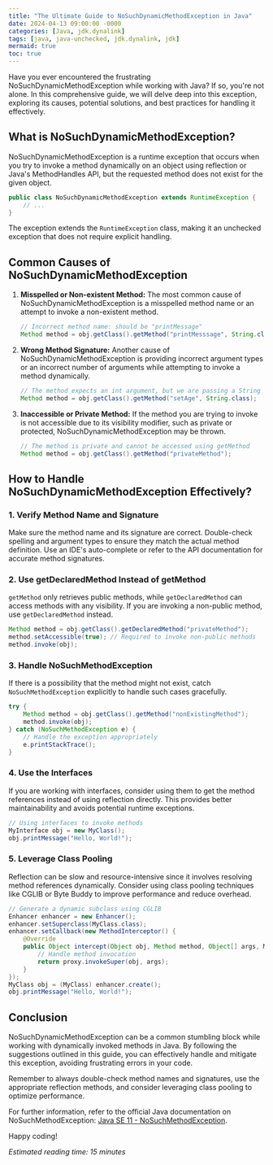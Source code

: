 ```yaml
---
title: "The Ultimate Guide to NoSuchDynamicMethodException in Java"
date: 2024-04-13 09:00:00 -0000
categories: [Java, jdk.dynalink]
tags: [java, java-unchecked, jdk.dynalink, jdk]
mermaid: true
toc: true
---
```



Have you ever encountered the frustrating NoSuchDynamicMethodException while working with Java? If so, you're not alone. In this comprehensive guide, we will delve deep into this exception, exploring its causes, potential solutions, and best practices for handling it effectively.

## What is NoSuchDynamicMethodException?

NoSuchDynamicMethodException is a runtime exception that occurs when you try to invoke a method dynamically on an object using reflection or Java's MethodHandles API, but the requested method does not exist for the given object.

```java
public class NoSuchDynamicMethodException extends RuntimeException {
    // ...
}
```

The exception extends the `RuntimeException` class, making it an unchecked exception that does not require explicit handling.

## Common Causes of NoSuchDynamicMethodException

1. **Misspelled or Non-existent Method:**
   The most common cause of NoSuchDynamicMethodException is a misspelled method name or an attempt to invoke a non-existent method.

    ```java
    // Incorrect method name: should be "printMessage"
    Method method = obj.getClass().getMethod("printMesssage", String.class);
    ```

2. **Wrong Method Signature:**
   Another cause of NoSuchDynamicMethodException is providing incorrect argument types or an incorrect number of arguments while attempting to invoke a method dynamically.

    ```java
    // The method expects an int argument, but we are passing a String argument
    Method method = obj.getClass().getMethod("setAge", String.class);
    ```

3. **Inaccessible or Private Method:**
   If the method you are trying to invoke is not accessible due to its visibility modifier, such as private or protected, NoSuchDynamicMethodException may be thrown.

    ```java
    // The method is private and cannot be accessed using getMethod
    Method method = obj.getClass().getMethod("privateMethod");
    ```

## How to Handle NoSuchDynamicMethodException Effectively?

### 1. Verify Method Name and Signature

Make sure the method name and its signature are correct. Double-check spelling and argument types to ensure they match the actual method definition. Use an IDE's auto-complete or refer to the API documentation for accurate method signatures.

### 2. Use getDeclaredMethod Instead of getMethod

`getMethod` only retrieves public methods, while `getDeclaredMethod` can access methods with any visibility. If you are invoking a non-public method, use `getDeclaredMethod` instead.

```java
Method method = obj.getClass().getDeclaredMethod("privateMethod");
method.setAccessible(true); // Required to invoke non-public methods
method.invoke(obj);
```

### 3. Handle NoSuchMethodException

If there is a possibility that the method might not exist, catch `NoSuchMethodException` explicitly to handle such cases gracefully.

```java
try {
    Method method = obj.getClass().getMethod("nonExistingMethod");
    method.invoke(obj);
} catch (NoSuchMethodException e) {
    // Handle the exception appropriately
    e.printStackTrace();
}
```

### 4. Use the Interfaces

If you are working with interfaces, consider using them to get the method references instead of using reflection directly. This provides better maintainability and avoids potential runtime exceptions.

```java
// Using interfaces to invoke methods
MyInterface obj = new MyClass();
obj.printMessage("Hello, World!");
```

### 5. Leverage Class Pooling

Reflection can be slow and resource-intensive since it involves resolving method references dynamically. Consider using class pooling techniques like CGLIB or Byte Buddy to improve performance and reduce overhead.

```java
// Generate a dynamic subclass using CGLIB
Enhancer enhancer = new Enhancer();
enhancer.setSuperclass(MyClass.class);
enhancer.setCallback(new MethodInterceptor() {
    @Override
    public Object intercept(Object obj, Method method, Object[] args, MethodProxy proxy) throws Throwable {
        // Handle method invocation
        return proxy.invokeSuper(obj, args);
    }
});
MyClass obj = (MyClass) enhancer.create();
obj.printMessage("Hello, World!");
```

## Conclusion

NoSuchDynamicMethodException can be a common stumbling block while working with dynamically invoked methods in Java. By following the suggestions outlined in this guide, you can effectively handle and mitigate this exception, avoiding frustrating errors in your code.

Remember to always double-check method names and signatures, use the appropriate reflection methods, and consider leveraging class pooling to optimize performance.

For further information, refer to the official Java documentation on NoSuchMethodException: [Java SE 11 - NoSuchMethodException](https://docs.oracle.com/en/java/javase/11/docs/api/java.base/java/lang/NoSuchMethodException.html).

Happy coding!

*Estimated reading time: 15 minutes*